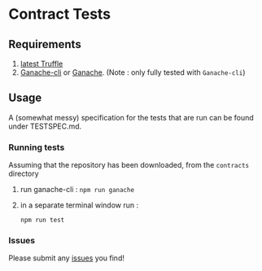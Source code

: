 # Contract Tests

## Requirements

1. [latest Truffle](https://truffleframework.com/docs/getting_started/installation)
2. [Ganache-cli](https://github.com/trufflesuite/ganache-cli) or [Ganache](https://truffleframework.com/ganache). (Note : only fully tested with `Ganache-cli`)

## Usage

A (somewhat messy) specification for the tests that are run can be found under TESTSPEC.md.

### Running tests

Assuming that the repository has been downloaded, from the `contracts` directory

1. run ganache-cli : `npm run ganache`
2. in a separate terminal window run :

   `npm run test`

### Issues

Please submit any [issues](https://github.com/ConnextProject/contracts/issues) you find!
